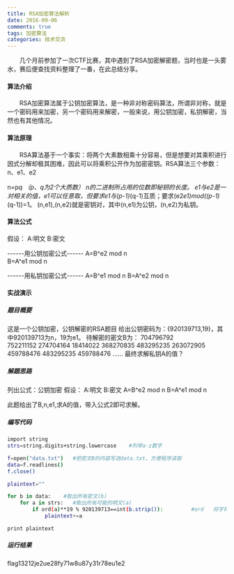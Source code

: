 ```yaml
---
title: RSA加密算法解析
date: 2016-09-06
comments: true
tags: 加密算法
categories: 技术交流
---
```


　　几个月前参加了一次CTF比赛，其中遇到了RSA加密解密题，当时也是一头雾水，赛后便查找资料整理了一番，在此总结分享。
<!-- more -->
#### 算法介绍
　　RSA加密算法属于公钥加密算法，是一种非对称密码算法，所谓非对称，就是一个密码用来加密，另一个密码用来解密，一般来说，用公钥加密，私钥解密，当然也有其他情况。
#### 算法原理
　　RSA算法基于一个事实：将两个大素数相乘十分容易，但是想要对其乘积进行因式分解却极其困难，因此可以将乘积公开作为加密密钥。RSA算法三个参数：n、e1、e2

n=p*q   （p、q为2个大质数） n的二进制所占用的位数即秘钥的长度。
e1与e2是一对相关的值，e1可以任意取，但要求e1与(p-1)*(q-1)互质；要求(e2*e1)mod((p-1)*(q-1))=1。
(n,e1),(n,e2)就是密钥对，其中(n,e1)为公钥，(n,e2)为私钥。

#### 算法公式

假设：
A:明文
B:密文

------用公钥加密公式------
A=B^e2 mod n      
B=A^e1 mod n      

------用私钥加密公式------
A=B^e1 mod n
B=A^e2 mod n


#### 实战演示

##### 题目概要
这是一个公钥加密，公钥解密的RSA题目
给出公钥密码为：{920139713,19}，其中920139713为n，19为e1。
待解密的密文B为：
704796792       
752211152
274704164
18414022
368270835
483295235
263072905
459788476
483295235
459788476
......
最终求解私钥A的值？

##### 解题思路
列出公式：公钥加密
假设：
A:明文
B:密文
A=B^e2 mod n
B=A^e1 mod n

此题给出了B,n,e1,求A的值，带入公式2即可求解。

##### 编写代码
```bash
import string
strs=string.digits+string.lowercase    #列举a-z数字

f=open("data.txt")   #把密文B的内容写进data.txt，方便程序读取
data=f.readlines()
f.close()

plaintext=""

for b in data:    #取出所有密文(b)
	for a in strs:   #取出所有可能的明文(a)
		if ord(a)**19 % 920139713==int(b.strip()):         #ord   将字符串转换为ascii码
			plaintext+=a

print plaintext
```
##### 运行结果

flag13212je2ue28fy71w8u87y31r78eu1e2

